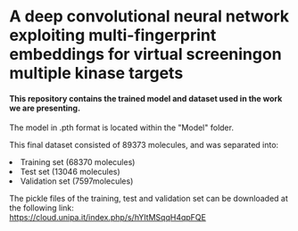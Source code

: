 # A deep convolutional neural network exploiting multi-fingerprint embeddings for virtual screeningon multiple kinase targets

<h4>This repository contains the trained model and dataset used in the work we are presenting.</h4>

<p>The model in .pth format is located within the "Model" folder.

This final dataset consisted of 89373 molecules, and was separated into:
<li>Training set (68370 molecules)</li>
<li>Test set (13046 molecules)</li>
<li>Validation set (7597molecules)</li>

  
The pickle files of the training, test and validation set can be downloaded at the following link: <br>
  <url>https://cloud.unipa.it/index.php/s/hYItMSqqH4qpFQE</url>
</p>
